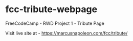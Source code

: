 # fcc-tribute-webpage
FreeCodeCamp - RWD Project 1 - Tribute Page


Visit live site at - https://marcusnapoleon.com/fcc/tribute/
